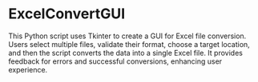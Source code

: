 # ExcelConvertGUI
 This Python script uses Tkinter to create a GUI for Excel file conversion. Users select multiple files, validate their format, choose a target location, and then the script converts the data into a single Excel file. It provides feedback for errors and successful conversions, enhancing user experience.
